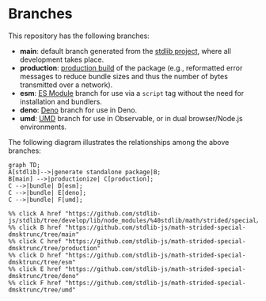 <!--

@license Apache-2.0

Copyright (c) 2022 The Stdlib Authors.

Licensed under the Apache License, Version 2.0 (the "License");
you may not use this file except in compliance with the License.
You may obtain a copy of the License at

    http://www.apache.org/licenses/LICENSE-2.0

Unless required by applicable law or agreed to in writing, software
distributed under the License is distributed on an "AS IS" BASIS,
WITHOUT WARRANTIES OR CONDITIONS OF ANY KIND, either express or implied.
See the License for the specific language governing permissions and
limitations under the License.

-->

# Branches

This repository has the following branches:

-   **main**: default branch generated from the [stdlib project][stdlib-url], where all development takes place.
-   **production**: [production build][production-url] of the package (e.g., reformatted error messages to reduce bundle sizes and thus the number of bytes transmitted over a network).
-   **esm**: [ES Module][esm-url] branch for use via a `script` tag without the need for installation and bundlers.
-   **deno**: [Deno][deno-url] branch for use in Deno.
-   **umd**: [UMD][umd-url] branch for use in Observable, or in dual browser/Node.js environments.

The following diagram illustrates the relationships among the above branches:

```mermaid
graph TD;
A[stdlib]-->|generate standalone package|B;
B[main] -->|productionize| C[production];
C -->|bundle| D[esm];
C -->|bundle| E[deno];
C -->|bundle| F[umd];

%% click A href "https://github.com/stdlib-js/stdlib/tree/develop/lib/node_modules/%40stdlib/math/strided/special/dmsktrunc"
%% click B href "https://github.com/stdlib-js/math-strided-special-dmsktrunc/tree/main"
%% click C href "https://github.com/stdlib-js/math-strided-special-dmsktrunc/tree/production"
%% click D href "https://github.com/stdlib-js/math-strided-special-dmsktrunc/tree/esm"
%% click E href "https://github.com/stdlib-js/math-strided-special-dmsktrunc/tree/deno"
%% click F href "https://github.com/stdlib-js/math-strided-special-dmsktrunc/tree/umd"
```

[stdlib-url]: https://github.com/stdlib-js/stdlib/tree/develop/lib/node_modules/%40stdlib/math/strided/special/dmsktrunc
[production-url]: https://github.com/stdlib-js/math-strided-special-dmsktrunc/tree/production
[deno-url]: https://github.com/stdlib-js/math-strided-special-dmsktrunc/tree/deno
[umd-url]: https://github.com/stdlib-js/math-strided-special-dmsktrunc/tree/umd
[esm-url]: https://github.com/stdlib-js/math-strided-special-dmsktrunc/tree/esm